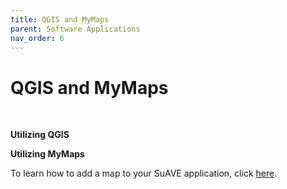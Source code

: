 ```yaml
---
title: QGIS and MyMaps
parent: Software Applications
nav_order: 6
---
```


# QGIS and MyMaps
<br>

**Utilizing QGIS**


**Utilizing MyMaps**

To learn how to add a map to your SuAVE application, click [here](https://suave-ucsd.github.io/SuAVE-Documentation/Add_Map_SuAVE.html).
